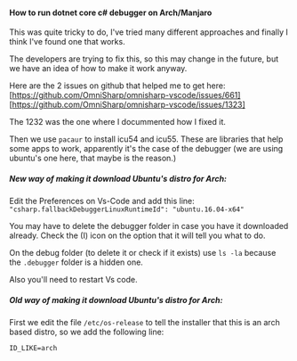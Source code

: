 #### How to run dotnet core c# debugger on Arch/Manjaro

This was quite tricky to do, I've tried many different approaches and finally I think I've found one that works.

The developers are trying to fix this, so this may change in the future, but we have an idea of how to make it work anyway.

Here are the 2 issues on github that helped me to get here:
[https://github.com/OmniSharp/omnisharp-vscode/issues/661]
[https://github.com/OmniSharp/omnisharp-vscode/issues/1323]

The 1232 was the one where I docummented how I fixed it.

Then we use `pacaur` to install icu54 and icu55.
These are libraries that help some apps to work, apparently it's the case of the debugger (we are using ubuntu's one here, that maybe is the reason.)

##### New way of making it download Ubuntu's distro for Arch:
Edit the Preferences on Vs-Code and add this line:
`"csharp.fallbackDebuggerLinuxRuntimeId": "ubuntu.16.04-x64"`

You may have to delete the debugger folder in case you have it downloaded already. Check the (I) icon on the option that it will tell you what to do.

On the debug folder (to delete it or check if it exists) use `ls -la` because the `.debugger` folder is a hidden one.

Also you'll need to restart Vs code.


##### Old way of making it download Ubuntu's distro for Arch:
First we edit the file `/etc/os-release` to tell the installer that this is an arch based distro, so we add the following line:

```
ID_LIKE=arch
```
